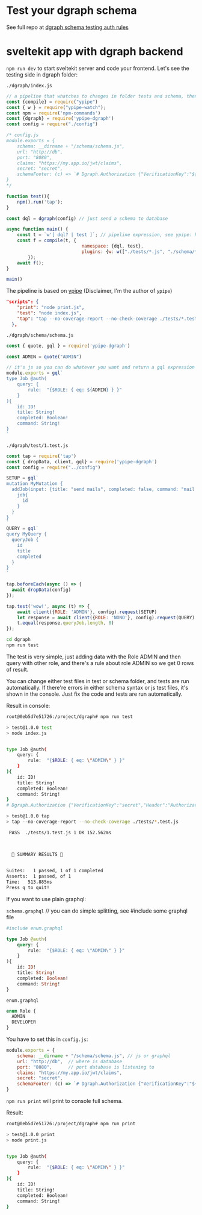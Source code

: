 # Test your dgraph schema

See full repo at [dgraph schema testing auth rules](https://github.com/yellowmachine/ika-example-dgraph.git)

# sveltekit app with dgraph backend

`npm run dev` to start sveltekit server and code your frontend. Let's see the testing side in dgraph folder:

`./dgraph/index.js`

```js
// a pipeline that whatches to changes in folder tests and schema, then executes test task
const {compile} = require("ypipe")
const { w } = require("ypipe-watch");
const npm = require('npm-commands')
const {dgraph} = require('ypipe-dgraph')
const config = require("./config")

/* config.js
module.exports = {
    schema: __dirname + "/schema/schema.js",
    url: "http://db",
    port: "8080",
    claims: "https://my.app.io/jwt/claims",
    secret: "secret",
    schemaFooter: (c) => `# Dgraph.Authorization {"VerificationKey":"${c.secret}","Header":"Authorization","Namespace":"${c.claims}","Algo":"HS256","Audience":["aud1","aud5"]}`
}
*/

function test(){
    npm().run('tap');
}

const dql = dgraph(config) // just send a schema to database

async function main() {
    const t = `w'[ dql? | test ]`; // pipeline expression, see ypipe: https://github.com/yellowmachine/ypipe
    const f = compile(t, {
                            namespace: {dql, test}, 
                            plugins: {w: w(["./tests/*.js", "./schema/*.*"])}
        });
    await f();
}

main()
```

The pipeline is based on [ypipe](https://github.com/yellowmachine/ypipe)
(Disclaimer, I'm the author of `ypipe`)

```json
"scripts": {
    "print": "node print.js",
    "test": "node index.js",
    "tap": "tap --no-coverage-report --no-check-coverage ./tests/*.test.js"
  },
```

`./dgraph/schema/schema.js`

```js
const { quote, gql } = require('ypipe-dgraph')

const ADMIN = quote("ADMIN")

// it's js so you can do whatever you want and return a gql expression in module.exports. Soon typescript
module.exports = gql`
type Job @auth(
    query: {
        rule:  "{$ROLE: { eq: ${ADMIN} } }" 
    }
){
    id: ID!
    title: String!
    completed: Boolean!
    command: String!
}
`
```

`./dgraph/test/1.test.js`

```js
const tap = require('tap')
const { dropData, client, gql} = require('ypipe-dgraph')
const config = require("../config")

SETUP = gql`
mutation MyMutation {
  addJob(input: {title: "send mails", completed: false, command: "mail ..."}){
    job{
      id
    }
  }
}
`
QUERY = gql`
query MyQuery {
  queryJob {
    id
    title
    completed
  }
}
`

tap.beforeEach(async () => {
  await dropData(config)
});

tap.test('wow!', async (t) => {
    await client({ROLE: 'ADMIN'}, config).request(SETUP)
    let response = await client({ROLE: 'NONO'}, config).request(QUERY)
    t.equal(response.queryJob.length, 0)
});
```

```bash
cd dgraph
npm run test
```

The test is very simple, just adding data with the Role ADMIN and then query with other role, and there's a rule about role ADMIN so we get 0 rows of result.

You can change either test files in test or schema folder, and tests are run automatically. If there're errors in either schema syntax or js test files, it's shown in the console. Just fix the code and tests are run automatically.

Result in console:

```bash
root@0eb5d7e51726:/project/dgraph# npm run test

> test@1.0.0 test
> node index.js


type Job @auth(
    query: {
        rule:  "{$ROLE: { eq: \"ADMIN\" } }" 
    }
){
    id: ID!
    title: String!
    completed: Boolean!
    command: String!
}
# Dgraph.Authorization {"VerificationKey":"secret","Header":"Authorization","Namespace":"https://my.app.io/jwt/claims","Algo":"HS256","Audience":["aud1","aud5"]}

> test@1.0.0 tap
> tap --no-coverage-report --no-check-coverage ./tests/*.test.js

​ PASS ​ ./tests/1.test.js 1 OK 152.562ms


                         
  🌈 SUMMARY RESULTS 🌈  
                         

Suites:   ​1 passed​, ​1 of 1 completed​
Asserts:  ​​​1 passed​, ​of 1​
​Time:​   ​513.885ms​
Press q to quit!

```

If you want to use plain graphql:

`schema.graphql` // you can do simple splitting, see #include some graphql file

```graphql
#include enum.graphql

type Job @auth(
    query: {
        rule:  "{$ROLE: { eq: \"ADMIN\" } }" 
    }
){
    id: ID!
    title: String!
    completed: Boolean!
    command: String!
}
```

`enum.graphql` 

```graphql
enum Role {
  ADMIN
  DEVELOPER
}
```

You have to set this in `config.js`:

```js
module.exports = {
    schema: __dirname + "/schema/schema.js", // js or graphql
    url: "http://db",  // where is database 
    port: "8080",      // port database is listening to
    claims: "https://my.app.io/jwt/claims",
    secret: "secret",
    schemaFooter: (c) => `# Dgraph.Authorization {"VerificationKey":"${c.secret}","Header":"Authorization","Namespace":"${c.claims}","Algo":"HS256","Audience":["aud1","aud5"]}`
}
```

`npm run print` will print to console full schema.

Result: 

```bash
root@0eb5d7e51726:/project/dgraph# npm run print

> test@1.0.0 print
> node print.js


type Job @auth(
    query: {
        rule:  "{$ROLE: { eq: \"ADMIN\" } }" 
    }
){
    id: ID!
    title: String!
    completed: Boolean!
    command: String!
}
```